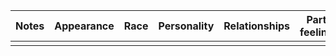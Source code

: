 | Notes | Appearance | Race | Personality | Relationships | Party feelings | Desire | Fear | Status |
| ----- | ---------- | ---- | ----------- | ------------- | -------------- | ------ | ---- | ------ |
|       |            |      |             |               |                |        |      |        |
